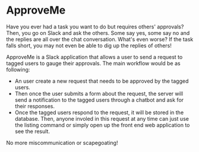 # ApproveMe

Have you ever had a task you want to do but requires others' approvals? Then, you go on Slack and ask the others. Some say yes, some say no and the replies are all over the chat conversation. What's even worse? If the task falls short, you may not even be able to dig up the replies of others!

ApproveMe is a Slack application that allows a user to send a request to tagged users to gauge their approvals. The main workflow would be as following:
* An user create a new request that needs to be approved by the tagged users.
* Then once the user submits a form about the request, the server will send a notification to the tagged users through a chatbot and ask for their responses.
* Once the tagged users respond to the request, it will be stored in the database. Then, anyone involed in this request at any time can just use the listing command or simply open up the front end web application to see the result.

No more miscommunication or scapegoating!